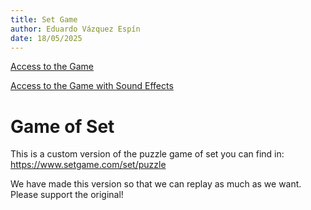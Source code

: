 ```yaml
---
title: Set Game
author: Eduardo Vázquez Espín
date: 18/05/2025
---
```


[Access to the Game](https://eduardovazquezespin.github.io/set)

[Access to the Game with Sound Effects](https://eduardovazquezespin.github.io/set/?AUDIO=T)

# Game of Set

This is a custom version of the puzzle game of set you can find in: https://www.setgame.com/set/puzzle

We have made this version so that we can replay as much as we want. Please support the original!

